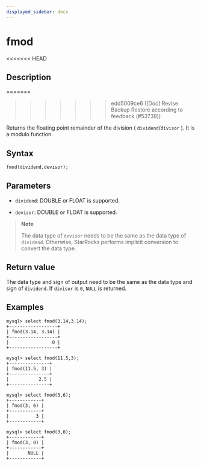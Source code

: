 ```yaml
---
displayed_sidebar: docs
---
```


# fmod

<<<<<<< HEAD
## Description
=======

>>>>>>> edd5009ce6 ([Doc] Revise Backup Restore according to feedback (#53738))

Returns the floating point remainder of the division ( `dividend`/`divisor` ). It is a modulo function.

## Syntax

```SQL
fmod(dividend,devisor);
```

## Parameters

- `dividend`:  DOUBLE or FLOAT is supported.

- `devisor`: DOUBLE or FLOAT is supported.

> **Note**
>
> The data type of `devisor` needs to be the same as the data type of `dividend`. Otherwise, StarRocks performs implicit conversion to convert the data type.

## Return value

The data type and sign of output need to be the same as the data type and sign of `dividend`. If `divisor` is `0`, `NULL` is returned.

## Examples

```Plaintext
mysql> select fmod(3.14,3.14);
+------------------+
| fmod(3.14, 3.14) |
+------------------+
|                0 |
+------------------+

mysql> select fmod(11.5,3);
+---------------+
| fmod(11.5, 3) |
+---------------+
|           2.5 |
+---------------+

mysql> select fmod(3,6);
+------------+
| fmod(3, 6) |
+------------+
|          3 |
+------------+

mysql> select fmod(3,0);
+------------+
| fmod(3, 0) |
+------------+
|       NULL |
+------------+
```
